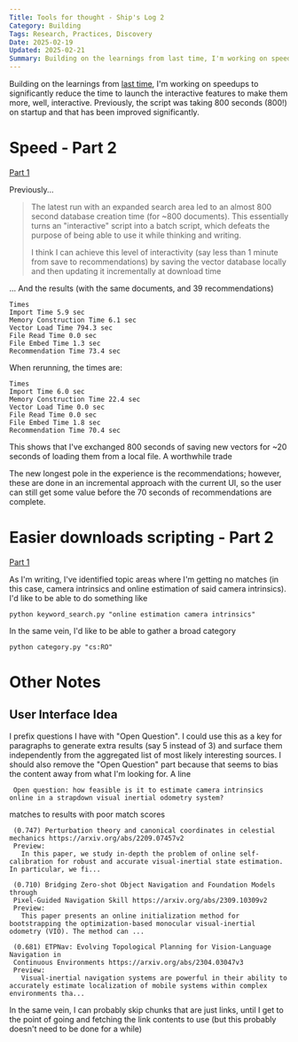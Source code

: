 ```yaml
---
Title: Tools for thought - Ship's Log 2
Category: Building
Tags: Research, Practices, Discovery
Date: 2025-02-19
Updated: 2025-02-21
Summary: Building on the learnings from last time, I'm working on speedups to significantly reduce the time to launch the interactive features to make them more, well, interactive. Previously, the script was taking 800 seconds! on startup and that has been improved significantly.
---
```


Building on the learnings from 
[last time]({filename}/tools-for-thought-ships-log-01.md), I'm working on
speedups to significantly reduce the time to launch the interactive features to
make them more, well, interactive. Previously, the script was taking 800
seconds (800!) on startup and that has been improved significantly.

# Speed - Part 2
[Part 1]({filename}/tools-for-thought-ships-log-01.md#speed)

Previously...

> The latest run with an expanded search area led to an almost 800 second
database creation time (for ~800 documents). This essentially turns an
"interactive" script into a batch script, which defeats the purpose of being
able to use it while thinking and writing.
>
> I think I can achieve this level of interactivity (say less than 1 minute from
save to recommendations) by saving the vector database locally and then
updating it incrementally at download time

... And the results (with the same documents, and 39 recommendations)

    Times
    Import Time 5.9 sec
    Memory Construction Time 6.1 sec
    Vector Load Time 794.3 sec
    File Read Time 0.0 sec
    File Embed Time 1.3 sec
    Recommendation Time 73.4 sec


When rerunning, the times are:

    Times
    Import Time 6.0 sec
    Memory Construction Time 22.4 sec
    Vector Load Time 0.0 sec
    File Read Time 0.0 sec
    File Embed Time 1.8 sec
    Recommendation Time 70.4 sec

This shows that I've exchanged 800 seconds of saving new vectors for ~20
seconds of loading them from a local file. A worthwhile trade

The new longest pole in the experience is the recommendations; however, these
are done in an incremental approach with the current UI, so the user can still
get some value before the 70 seconds of recommendations are complete.

# Easier downloads scripting - Part 2
[Part 1]({filename}/tools-for-thought-ships-log-01.md#easier-downloads-scripting)

As I'm writing, I've identified topic areas where I'm getting no matches (in
this case, camera intrinsics and online estimation of said camera intrinsics).
I'd like to be able to do something like

    python keyword_search.py "online estimation camera intrinsics"

In the same vein, I'd like to be able to gather a broad category

    python category.py "cs:RO"

# Other Notes

## User Interface Idea

I prefix questions I have with "Open Question". I could use this as a key for
paragraphs to generate extra results (say 5 instead of 3) and surface them
independently from the aggregated list of most likely interesting sources. I should also remove the "Open Question" part because that seems to bias the content away from what I'm looking for. A line

     Open question: how feasible is it to estimate camera intrinsics online in a strapdown visual inertial odometry system?

matches to results with poor match scores

     (0.747) Perturbation theory and canonical coordinates in celestial mechanics https://arxiv.org/abs/2209.07457v2
     Preview:
       In this paper, we study in-depth the problem of online self-calibration for robust and accurate visual-inertial state estimation. In particular, we fi...
    
     (0.710) Bridging Zero-shot Object Navigation and Foundation Models through
     Pixel-Guided Navigation Skill https://arxiv.org/abs/2309.10309v2
     Preview:
       This paper presents an online initialization method for bootstrapping the optimization-based monocular visual-inertial odometry (VIO). The method can ...
    
     (0.681) ETPNav: Evolving Topological Planning for Vision-Language Navigation in
     Continuous Environments https://arxiv.org/abs/2304.03047v3
     Preview:
       Visual-inertial navigation systems are powerful in their ability to accurately estimate localization of mobile systems within complex environments tha...



In the same vein, I can probably skip chunks that are just links, until I get
to the point of going and fetching the link contents to use (but this probably
doesn't need to be done for a while)
